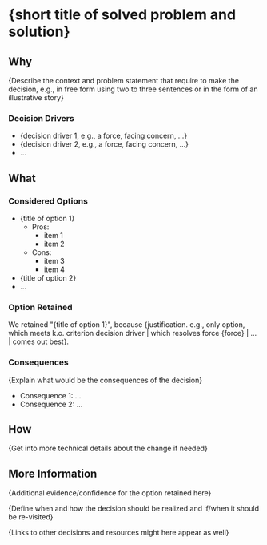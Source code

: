 # {short title of solved problem and solution}

## Why

{Describe the context and problem statement that require to make the decision, e.g., in free form using two to three sentences or in the form of an
illustrative story}

### Decision Drivers

* {decision driver 1, e.g., a force, facing concern, …}
* {decision driver 2, e.g., a force, facing concern, …}
* … <!-- numbers of drivers can vary -->

## What

### Considered Options

* {title of option 1}
  * Pros:
    * item 1
    * item 2
  * Cons:
    * item 3
    * item 4
* {title of option 2}
* … <!-- numbers of options can vary -->

### Option Retained

We retained "{title of option 1}", because
{justification. e.g., only option, which meets k.o. criterion decision driver | which resolves force {force} | … | comes
out best}.

### Consequences

{Explain what would be the consequences of the decision}
* Consequence 1: ...
* Consequence 2: ...


## How

{Get into more technical details about the change if needed}

## More Information

{Additional evidence/confidence for the option retained here}

{Define when and how the decision should be realized and if/when it should be re-visited}

{Links to other decisions and resources might here appear as well}
